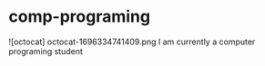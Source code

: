 # comp-programing
![octocat] octocat-1696334741409.png
I am currently a computer programing student
